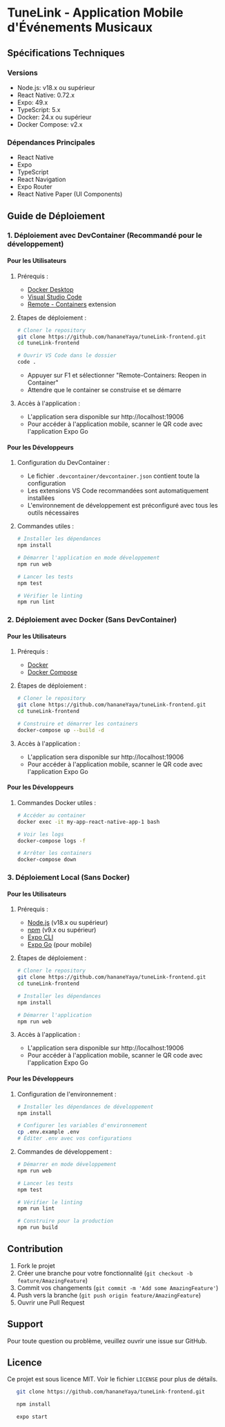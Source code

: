 # TuneLink - Application Mobile d'Événements Musicaux

## Spécifications Techniques

### Versions

- Node.js: v18.x ou supérieur
- React Native: 0.72.x
- Expo: 49.x
- TypeScript: 5.x
- Docker: 24.x ou supérieur
- Docker Compose: v2.x

### Dépendances Principales

- React Native
- Expo
- TypeScript
- React Navigation
- Expo Router
- React Native Paper (UI Components)

## Guide de Déploiement

### 1. Déploiement avec DevContainer (Recommandé pour le développement)

#### Pour les Utilisateurs

1. Prérequis :

   - [Docker Desktop](https://www.docker.com/products/docker-desktop/)
   - [Visual Studio Code](https://code.visualstudio.com/)
   - [Remote - Containers](https://marketplace.visualstudio.com/items?itemName=ms-vscode-remote.remote-containers) extension

2. Étapes de déploiement :

   ```bash
   # Cloner le repository
   git clone https://github.com/hananeYaya/tuneLink-frontend.git
   cd tuneLink-frontend

   # Ouvrir VS Code dans le dossier
   code .
   ```

   - Appuyer sur F1 et sélectionner "Remote-Containers: Reopen in Container"
   - Attendre que le container se construise et se démarre

3. Accès à l'application :
   - L'application sera disponible sur http://localhost:19006
   - Pour accéder à l'application mobile, scanner le QR code avec l'application Expo Go

#### Pour les Développeurs

1. Configuration du DevContainer :

   - Le fichier `.devcontainer/devcontainer.json` contient toute la configuration
   - Les extensions VS Code recommandées sont automatiquement installées
   - L'environnement de développement est préconfiguré avec tous les outils nécessaires

2. Commandes utiles :

   ```bash
   # Installer les dépendances
   npm install

   # Démarrer l'application en mode développement
   npm run web

   # Lancer les tests
   npm test

   # Vérifier le linting
   npm run lint
   ```

### 2. Déploiement avec Docker (Sans DevContainer)

#### Pour les Utilisateurs

1. Prérequis :

   - [Docker](https://www.docker.com/products/docker-desktop/)
   - [Docker Compose](https://docs.docker.com/compose/install/)

2. Étapes de déploiement :

   ```bash
   # Cloner le repository
   git clone https://github.com/hananeYaya/tuneLink-frontend.git
   cd tuneLink-frontend

   # Construire et démarrer les containers
   docker-compose up --build -d
   ```

3. Accès à l'application :
   - L'application sera disponible sur http://localhost:19006
   - Pour accéder à l'application mobile, scanner le QR code avec l'application Expo Go

#### Pour les Développeurs

1. Commandes Docker utiles :

   ```bash
   # Accéder au container
   docker exec -it my-app-react-native-app-1 bash

   # Voir les logs
   docker-compose logs -f

   # Arrêter les containers
   docker-compose down
   ```

### 3. Déploiement Local (Sans Docker)

#### Pour les Utilisateurs

1. Prérequis :

   - [Node.js](https://nodejs.org/) (v18.x ou supérieur)
   - [npm](https://www.npmjs.com/) (v9.x ou supérieur)
   - [Expo CLI](https://docs.expo.dev/get-started/installation/)
   - [Expo Go](https://docs.expo.dev/get-started/installation/#install-expo-go) (pour mobile)

2. Étapes de déploiement :

   ```bash
   # Cloner le repository
   git clone https://github.com/hananeYaya/tuneLink-frontend.git
   cd tuneLink-frontend

   # Installer les dépendances
   npm install

   # Démarrer l'application
   npm run web
   ```

3. Accès à l'application :
   - L'application sera disponible sur http://localhost:19006
   - Pour accéder à l'application mobile, scanner le QR code avec l'application Expo Go

#### Pour les Développeurs

1. Configuration de l'environnement :

   ```bash
   # Installer les dépendances de développement
   npm install

   # Configurer les variables d'environnement
   cp .env.example .env
   # Éditer .env avec vos configurations
   ```

2. Commandes de développement :

   ```bash
   # Démarrer en mode développement
   npm run web

   # Lancer les tests
   npm test

   # Vérifier le linting
   npm run lint

   # Construire pour la production
   npm run build
   ```

## Contribution

1. Fork le projet
2. Créer une branche pour votre fonctionnalité (`git checkout -b feature/AmazingFeature`)
3. Commit vos changements (`git commit -m 'Add some AmazingFeature'`)
4. Push vers la branche (`git push origin feature/AmazingFeature`)
5. Ouvrir une Pull Request

## Support

Pour toute question ou problème, veuillez ouvrir une issue sur GitHub.

## Licence

Ce projet est sous licence MIT. Voir le fichier `LICENSE` pour plus de détails.

```bash
   git clone https://github.com/hananeYaya/tuneLink-frontend.git

   npm install

   expo start
```
